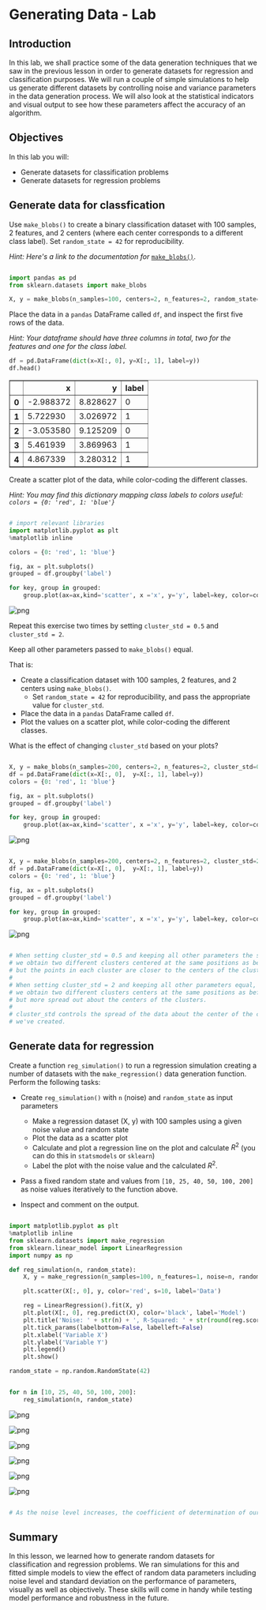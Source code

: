 
# Generating Data - Lab

## Introduction

In this lab, we shall practice some of the data generation techniques that we saw in the previous lesson in order to generate datasets for regression and classification purposes. We will run a couple of simple simulations to help us generate different datasets by controlling noise and variance parameters in the data generation process. We will also look at the statistical indicators and visual output to see how these parameters affect the accuracy of an algorithm. 

## Objectives
In this lab you will:

- Generate datasets for classification problems
- Generate datasets for regression problems

## Generate data for classfication

Use `make_blobs()` to create a binary classification dataset with 100 samples, 2 features, and 2 centers (where each center corresponds to a different class label). Set `random_state = 42` for reproducibility.

_Hint: Here's a link to the documentation for_ [`make_blobs()`](https://scikit-learn.org/stable/modules/generated/sklearn.datasets.make_blobs.html).


```python

import pandas as pd 
from sklearn.datasets import make_blobs

X, y = make_blobs(n_samples=100, centers=2, n_features=2, random_state=42)
```

Place the data in a `pandas` DataFrame called `df`, and inspect the first five rows of the data. 

_Hint: Your dataframe should have three columns in total, two for the features and one for the class label._ 


```python
df = pd.DataFrame(dict(x=X[:, 0], y=X[:, 1], label=y))
df.head()
```




<div>
<style scoped>
    .dataframe tbody tr th:only-of-type {
        vertical-align: middle;
    }

    .dataframe tbody tr th {
        vertical-align: top;
    }

    .dataframe thead th {
        text-align: right;
    }
</style>
<table border="1" class="dataframe">
  <thead>
    <tr style="text-align: right;">
      <th></th>
      <th>x</th>
      <th>y</th>
      <th>label</th>
    </tr>
  </thead>
  <tbody>
    <tr>
      <th>0</th>
      <td>-2.988372</td>
      <td>8.828627</td>
      <td>0</td>
    </tr>
    <tr>
      <th>1</th>
      <td>5.722930</td>
      <td>3.026972</td>
      <td>1</td>
    </tr>
    <tr>
      <th>2</th>
      <td>-3.053580</td>
      <td>9.125209</td>
      <td>0</td>
    </tr>
    <tr>
      <th>3</th>
      <td>5.461939</td>
      <td>3.869963</td>
      <td>1</td>
    </tr>
    <tr>
      <th>4</th>
      <td>4.867339</td>
      <td>3.280312</td>
      <td>1</td>
    </tr>
  </tbody>
</table>
</div>



Create a scatter plot of the data, while color-coding the different classes.

_Hint: You may find this dictionary mapping class labels to colors useful: 
`colors = {0: 'red', 1: 'blue'}`_


```python

# import relevant libraries
import matplotlib.pyplot as plt 
%matplotlib inline 

colors = {0: 'red', 1: 'blue'}

fig, ax = plt.subplots()
grouped = df.groupby('label')

for key, group in grouped:
    group.plot(ax=ax,kind='scatter', x ='x', y='y', label=key, color=colors[key])
```


![png](index_files/index_7_0.png)


Repeat this exercise two times by setting `cluster_std = 0.5` and `cluster_std = 2`. 

Keep all other parameters passed to `make_blobs()` equal. 

That is:
* Create a classification dataset with 100 samples, 2 features, and 2 centers using `make_blobs()`. 
    * Set `random_state = 42` for reproducibility, and pass the appropriate value for `cluster_std`. 
* Place the data in a `pandas` DataFrame called `df`. 
* Plot the values on a scatter plot, while color-coding the different classes.

What is the effect of changing `cluster_std` based on your plots? 


```python

X, y = make_blobs(n_samples=200, centers=2, n_features=2, cluster_std=0.5, random_state=42)
df = pd.DataFrame(dict(x=X[:, 0],  y=X[:, 1], label=y))
colors = {0: 'red', 1: 'blue'}

fig, ax = plt.subplots()
grouped = df.groupby('label')

for key, group in grouped:
    group.plot(ax=ax,kind='scatter', x ='x', y='y', label=key, color=colors[key])
```


![png](index_files/index_9_0.png)



```python

X, y = make_blobs(n_samples=200, centers=2, n_features=2, cluster_std=2, random_state=42)
df = pd.DataFrame(dict(x=X[:, 0],  y=X[:, 1], label=y))
colors = {0: 'red', 1: 'blue'}

fig, ax = plt.subplots()
grouped = df.groupby('label')

for key, group in grouped:
    group.plot(ax=ax,kind='scatter', x ='x', y='y', label=key, color=colors[key])
```


![png](index_files/index_10_0.png)



```python

# When setting cluster_std = 0.5 and keeping all other parameters the same, 
# we obtain two different clusters centered at the same positions as beforehand, 
# but the points in each cluster are closer to the centers of the clusters. 
# 
# When setting cluster_std = 2 and keeping all other parameters equal, 
# we obtain two different clusters centers at the same positions as beforehand,
# but more spread out about the centers of the clusters. 
# 
# cluster_std controls the spread of the data about the center of the clusters 
# we've created. 
```

## Generate data for regression

Create a function `reg_simulation()` to run a regression simulation creating a number of datasets with the `make_regression()` data generation function. Perform the following tasks:

* Create `reg_simulation()` with `n` (noise) and `random_state` as input parameters
    * Make a regression dataset (X, y) with 100 samples using a given noise value and random state
    * Plot the data as a scatter plot 
    * Calculate and plot a regression line on the plot and calculate $R^2$ (you can do this in `statsmodels` or `sklearn`)
    * Label the plot with the noise value and the calculated $R^2$.
    
* Pass a fixed random state and values from `[10, 25, 40, 50, 100, 200]` as noise values iteratively to the function above. 
* Inspect and comment on the output.


```python

import matplotlib.pyplot as plt
%matplotlib inline
from sklearn.datasets import make_regression
from sklearn.linear_model import LinearRegression
import numpy as np

def reg_simulation(n, random_state):
    X, y = make_regression(n_samples=100, n_features=1, noise=n, random_state=random_state)

    plt.scatter(X[:, 0], y, color='red', s=10, label='Data')

    reg = LinearRegression().fit(X, y)
    plt.plot(X[:, 0], reg.predict(X), color='black', label='Model')
    plt.title('Noise: ' + str(n) + ', R-Squared: ' + str(round(reg.score(X,y), 2)))
    plt.tick_params(labelbottom=False, labelleft=False)
    plt.xlabel('Variable X')
    plt.ylabel('Variable Y')
    plt.legend()
    plt.show()

random_state = np.random.RandomState(42)


for n in [10, 25, 40, 50, 100, 200]:
    reg_simulation(n, random_state)
```


![png](index_files/index_13_0.png)



![png](index_files/index_13_1.png)



![png](index_files/index_13_2.png)



![png](index_files/index_13_3.png)



![png](index_files/index_13_4.png)



![png](index_files/index_13_5.png)



```python

# As the noise level increases, the coefficient of determination of our model fit decreases. 
```

## Summary 

In this lesson, we learned how to generate random datasets for classification and regression problems. We ran simulations for this and fitted simple models to view the effect of random data parameters including noise level and standard deviation on the performance of parameters, visually as well as objectively. These skills will come in handy while testing model performance and robustness in the future. 
